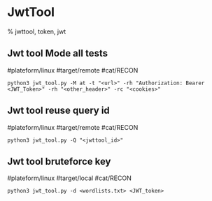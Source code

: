 # JwtTool

% jwttool, token, jwt

## Jwt tool Mode all tests
#plateform/linux #target/remote #cat/RECON
```
python3 jwt_tool.py -M at -t "<url>" -rh "Authorization: Bearer <JWT_Token>" -rh "<other_header>" -rc "<cookies>"
```

## Jwt tool reuse query id
#plateform/linux #target/remote #cat/RECON
```
python3 jwt_tool.py -Q "<jwttool_id>"
```

## Jwt tool bruteforce key
#plateform/linux #target/local #cat/RECON
```
python3 jwt_tool.py -d <wordlists.txt> <JWT_token>
```

